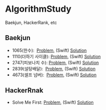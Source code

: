 # AlgorithmStudy
Baekjun, HackerRank, etc

## Baekjun
- 1065(한수):
  [Problem](https://www.acmicpc.net/problem/1065),
  (Swift) [Solution](https://github.com/NicholasWon/algorithmStudy/blob/master/Baekjun/1065.swift)
- 1110(더하기 사이클):
  [Problem](https://www.acmicpc.net/problem/1110),
  (Swift) [Solution](https://github.com/NicholasWon/algorithmStudy/blob/master/Baekjun/1110.swift)
- 2747(피보나치 수): 
  [Problem](https://www.acmicpc.net/problem/2747), 
  (Swift) [Solution](https://github.com/NicholasWon/algorithmStudy/blob/master/Baekjun/2747.swift)
- 2839(설탕배달):
  [Problem](https://www.acmicpc.net/problem/2839),
  (Swift) [Solution](https://github.com/NicholasWon/algorithmStudy/blob/master/Baekjun/2839.swift)
- 4673(셀프 넘버):
  [Problem](https://www.acmicpc.net/problem/4673),
  (Swift) [Solution](https://github.com/NicholasWon/algorithmStudy/blob/master/Baekjun/4673.swift)

## HackerRnak
- Solve Me First: 
  [Problem](https://www.hackerrank.com/challenges/solve-me-first/problem), 
  (Swift) [Solution](https://github.com/NicholasWon/algorithmStudy/blob/master/HackerRank/Solve_Me_First.swift)
